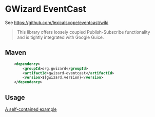 # GWizard EventCast


See https://github.com/lexicalscope/eventcast/wiki

> This library offers loosely coupled Publish-Subscribe functionality and is tightly integrated with Google Guice.



## Maven

```xml
	<dependency>
		<groupId>org.gwizard</groupId>
		<artifactId>gwizard-eventcast</artifactId>
		<version>${gwizard.version}</version>
	</dependency>
```

## Usage


[A self-contained example](src/test/java/org/gwizard/eventcast/example/EventCastModuleExample.java)
